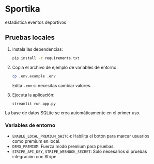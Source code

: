 # Sportika
estadistica eventos deportivos

## Pruebas locales

1. Instala las dependencias:
   ```bash
   pip install -r requirements.txt
   ```

2. Copia el archivo de ejemplo de variables de entorno:
   ```bash
   cp .env.example .env
   ```
   Edita `.env` si necesitas cambiar valores.

3. Ejecuta la aplicación:
   ```bash
   streamlit run app.py
   ```

La base de datos SQLite se crea automáticamente en el primer uso.

### Variables de entorno
- `ENABLE_LOCAL_PREMIUM_SWITCH`: Habilita el botón para marcar usuarios como premium en local.
- `DEMO_PREMIUM`: Fuerza modo premium para pruebas.
- `STRIPE_API_KEY`, `STRIPE_WEBHOOK_SECRET`: Solo necesarios si pruebas integración con Stripe.
